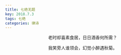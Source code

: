 ```yaml
---
title: 七绝无题
key: 2018.7.3
tags: 七绝
categories: 律诗
---
```


<p align="center">老时却喜素食居，日日酒香何所需？
</p>
<p align="center">我笑旁人谁领会，幻觉小醉遇秋菊。
</p>
<p align="center"></br>
</p>
